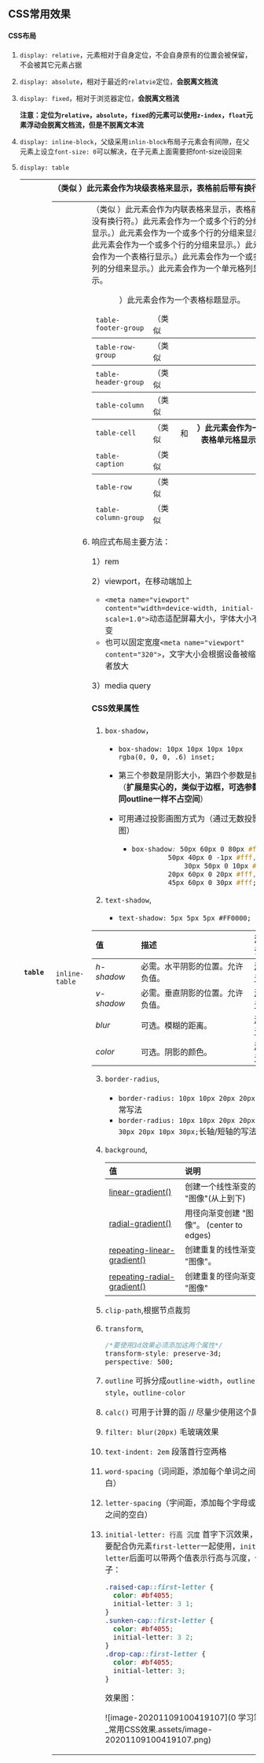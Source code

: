 ## CSS常用效果

#### CSS布局

1. `display: relative`，元素相对于自身定位，不会自身原有的位置会被保留，不会被其它元素占据

2. `display: absolute`，相对于最近的`relatvie`定位，**会脱离文档流**

3. `display: fixed`，相对于浏览器定位，**会脱离文档流**

   **注意：**定位为`relative`，`absolute`，`fixed`的元素可以使用`z-index`，`float`元素浮动**会脱离文档流，但是不脱离文本流**

4. `display: inline-block`，父级采用`inlin-block`布局子元素会有间隙，在父元素上设立`font-size: 0`可以解决，在子元素上面需要把font-size设回来

5. `display: table`

   | `table`              | （类似 <table>）此元素会作为块级表格来显示，表格前后带有换行符。 |
   | -------------------- | ------------------------------------------------------------ |
   | `inline-table`       | （类似 <table>）此元素会作为内联表格来显示，表格前后没有换行符。 |
   | `table-row-group`    | （类似 <tbody>）此元素会作为一个或多个行的分组来显示。       |
   | `table-header-group` | （类似 <thead>）此元素会作为一个或多个行的分组来显示。       |
   | `table-footer-group` | （类似 <tfoot>）此元素会作为一个或多个行的分组来显示。       |
   | `table-row`          | （类似 <tr>）此元素会作为一个表格行显示。                    |
   | `table-column-group` | （类似 <colgroup>）此元素会作为一个或多个列的分组来显示。    |
   | `table-column`       | （类似 <col>）此元素会作为一个单元格列显示。                 |
   | `table-cell`         | （类似 <td> 和 <th>）此元素会作为一个表格单元格显示。        |
   | `table-caption`      | （类似 <caption>）此元素会作为一个表格标题显示。             |

6. 响应式布局主要方法：

   1）rem

   2）viewport，在移动端加上

   * `<meta name="viewport" content="width=device-width, initial-scale=1.0">`动态适配屏幕大小，字体大小不会变
   * 也可以固定宽度`<meta name="viewport" content="320">`，文字大小会根据设备被缩小或者放大

   

   3）media query



#### CSS效果属性

1. `box-shadow`，

   * `box-shadow: 10px 10px 10px 10px rgba(0, 0, 0, .6) inset;`
   * 第三个参数是阴影大小，第四个参数是扩展（**扩展是实心的，类似于边框，可选参数，同outline一样不占空间**）
   * 可用通过投影画图方式为（通过无数投影画图）
     
     * ```css
       box-shadow: 50px 60px 0 80px #fff, 
       			50px 40px 0 -1px #fff,
     				30px 50px 0 10px #fff,
       			20px 60px 0 20px #fff,
       			45px 60px 0 30px #fff;
       ```
   
2. `text-shadow`,

   * `text-shadow: 5px 5px 5px #FF0000;`

| 值         | 描述                             | 测试                                                         |
| :--------- | :------------------------------- | :----------------------------------------------------------- |
| *h-shadow* | 必需。水平阴影的位置。允许负值。 | [测试](https://www.w3school.com.cn/tiy/c.asp?f=css_text-shadow) |
| *v-shadow* | 必需。垂直阴影的位置。允许负值。 | [测试](https://www.w3school.com.cn/tiy/c.asp?f=css_text-shadow) |
| *blur*     | 可选。模糊的距离。               | [测试](https://www.w3school.com.cn/tiy/c.asp?f=css_text-shadow&p=11) |
| *color*    | 可选。阴影的颜色。               | [测试](https://www.w3school.com.cn/tiy/c.asp?f=css_text-shadow&p=13) |

3. `border-radius`,
   * `border-radius: 10px 10px 20px 20px;`正常写法
   * `border-radius: 10px 10px 20px 20px / 30px 20px 10px 30px;`长轴/短轴的写法

4. `background`,

   | 值                                                           | 说明                                      |
   | :----------------------------------------------------------- | :---------------------------------------- |
   | [linear-gradient()](https://www.runoob.com/cssref/func-linear-gradient.html) | 创建一个线性渐变的 "图像"(从上到下)       |
   | [radial-gradient()](https://www.runoob.com/cssref/func-radial-gradient.html) | 用径向渐变创建 "图像"。 (center to edges) |
   | [repeating-linear-gradient()](https://www.runoob.com/cssref/func-repeating-linear-gradient.html) | 创建重复的线性渐变 "图像"。               |
   | [repeating-radial-gradient()](https://www.runoob.com/cssref/func-repeating-radial-gradient.html) | 创建重复的径向渐变 "图像"                 |

5. `clip-path`,根据节点裁剪

   

6. `transform`,

   ```css
   /*要使用3d效果必须添加这两个属性*/
   transform-style: preserve-3d;
   perspective: 500;
   ```

7. `outline` 可拆分成`outline-width`，`outline-style`，`outline-color`


8. `calc()` 可用于计算的函          //  尽量少使用这个属性 

9. `filter: blur(20px)` 毛玻璃效果

10. `text-indent: 2em` 段落首行空两格

11. `word-spacing`（词间距，添加每个单词之间的空白）

12. `letter-spacing`（字间距，添加每个字母或汉字之间的空白）

13. `initial-letter: 行高 沉度` 首字下沉效果，需要配合伪元素`first-letter`一起使用，`initial-letter`后面可以带两个值表示行高与沉度，例子：

    ```css
    .raised-cap::first-letter {
      color: #bf4055;
      initial-letter: 3 1;
    }
    .sunken-cap::first-letter {
      color: #bf4055;
      initial-letter: 3 2;
    }
    .drop-cap::first-letter {
      color: #bf4055;
      initial-letter: 3;
    }
    ```

    效果图：

    ![image-20201109100419107](0 学习笔记_常用CSS效果.assets/image-20201109100419107.png)



